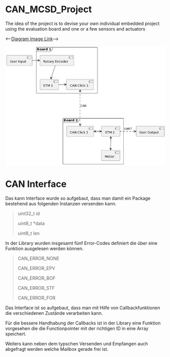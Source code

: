 # CAN_MCSD_Project

The idea of the project is to devise your own individual embedded project using the evaluation board and one or a few sensors and actuators

<--[Diagram Image Link](//www.plantuml.com/plantuml/png/PP0n2uCm58Jt_8fNzmfc52bQwT315gnE8YAQqb9DIen3AVtlVGdDyEWKxlZktf5qCRqswponZRc9MK0dbHGTk-eUHR1NlHuX2k3Dcb8X-eA37DGeTCkQIrL0X6-UdI2VxiF3gW-DSXjr92UaLOKoIjj4Koz2mr4-LzF2TWV_fwY1aANyVVUw89r252HX61A2jn03IaQzn5VpNxNpqFHxlMdRtF3pQjpo6Egih5Wgv8WV-WK0)-->

<img src="./Component Diagram.JPG">

# CAN Interface

Das kann Interface wurde so aufgebaut, dass man damit ein Package bestehend aus folgenden Instanzen versenden kann.

> uint32_t id
> 
> uint8_t *data
> 
> uint8_t len

In der Library wurden insgesamt fünf Error-Codes definiert die über eine Funktion ausgelesen werden können.
> CAN_ERROR_NONE 
> 
> CAN_ERROR_EPV 
> 
> CAN_ERROR_BOF 
> 
> CAN_ERROR_STF 
> 
> CAN_ERROR_FOR 

Das Interface ist so aufgebaut, dass man mit Hilfe von Callbackfunktionen die verschiedenen Zustände verarbeiten kann.

Für die bessere Handhabung der Callbacks ist in der Library eine Funktion vorgesehen die die Functionpointer mit der richtigen ID in eine Array speichert.

Weiters kann neben dem typschen Versenden und Empfangen auch abgefragt werden welche Mailbox gerade frei ist.
